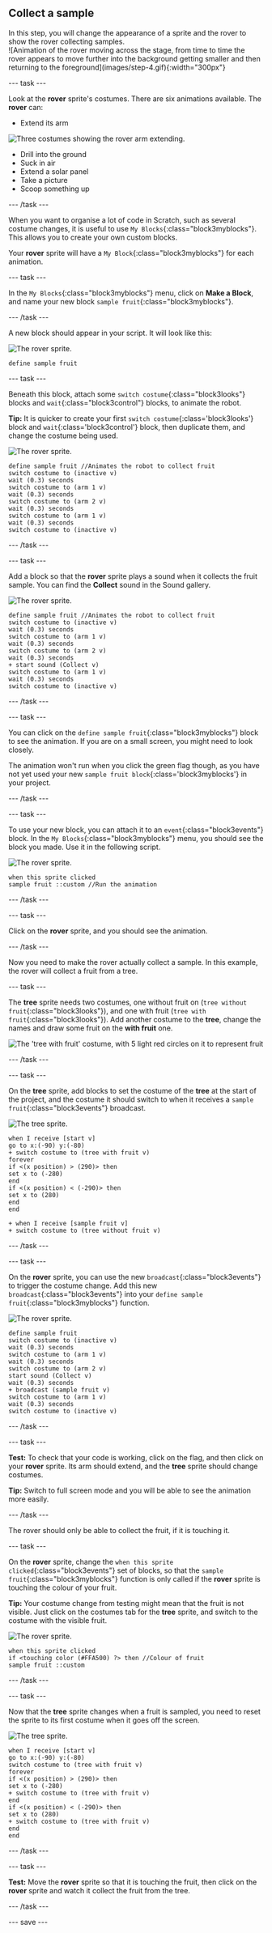 ## Collect a sample

<div style="display: flex; flex-wrap: wrap">
<div style="flex-basis: 200px; flex-grow: 1; margin-right: 15px;">
In this step, you will change the appearance of a sprite and the rover to show the rover collecting samples.
</div>
<div>
![Animation of the rover moving across the stage, from time to time the rover appears to move further into the background getting smaller and then returning to the foreground](images/step-4.gif){:width="300px"}
</div>
</div>

--- task ---

Look at the **rover** sprite's costumes. There are six animations available. The **rover** can:
- Extend its arm

![Three costumes showing the rover arm extending.](images/arm-animation.png)

- Drill into the ground
- Suck in air
- Extend a solar panel
- Take a picture
- Scoop something up

--- /task ---

When you want to organise a lot of code in Scratch, such as several costume changes, it is useful to use `My Blocks`{:class="block3myblocks"}. This allows you to create your own custom blocks.

Your **rover** sprite will have a `My Block`{:class="block3myblocks"} for each animation.

--- task ---

In the `My Blocks`{:class="block3myblocks"} menu, click on **Make a Block**, and name your new block `sample fruit`{:class="block3myblocks"}.

--- /task ---

A new block should appear in your script. It will look like this:

![The rover sprite.](images/rover-sprite.png)

```blocks3
define sample fruit
```

--- task ---

Beneath this block, attach some `switch costume`{:class="block3looks"} blocks and `wait`{:class="block3control"} blocks, to animate the robot.

**Tip:** It is quicker to create your first `switch costume`{:class='block3looks'} block and `wait`{:class='block3control'} block, then duplicate them, and change the costume being used.

![The rover sprite.](images/rover-sprite.png)

```blocks3
define sample fruit //Animates the robot to collect fruit
switch costume to (inactive v)
wait (0.3) seconds
switch costume to (arm 1 v)
wait (0.3) seconds
switch costume to (arm 2 v)
wait (0.3) seconds
switch costume to (arm 1 v)
wait (0.3) seconds
switch costume to (inactive v)
```

--- /task ---

--- task ---

Add a block so that the **rover** sprite plays a sound when it collects the fruit sample. You can find the **Collect** sound in the Sound gallery.

![The rover sprite.](images/rover-sprite.png)

```blocks3
define sample fruit //Animates the robot to collect fruit
switch costume to (inactive v)
wait (0.3) seconds
switch costume to (arm 1 v)
wait (0.3) seconds
switch costume to (arm 2 v)
wait (0.3) seconds
+ start sound (Collect v)
switch costume to (arm 1 v)
wait (0.3) seconds
switch costume to (inactive v)
```

--- /task ---


--- task ---

You can click on the `define sample fruit`{:class="block3myblocks"} block to see the animation. If you are on a small screen, you might need to look closely.

The animation won't run when you click the green flag though, as you have not yet used your new `sample fruit block`{:class='block3myblocks'} in your project.

--- /task ---

--- task ---

To use your new block, you can attach it to an `event`{:class="block3events"} block. In the `My Blocks`{:class="block3myblocks"} menu, you should see the block you made. Use it in the following script.

![The rover sprite.](images/rover-sprite.png)

```blocks3
when this sprite clicked
sample fruit ::custom //Run the animation
```

--- /task ---

--- task ---

Click on the **rover** sprite, and you should see the animation.

--- /task ---

Now you need to make the rover actually collect a sample. In this example, the rover will collect a fruit from a tree.

--- task ---

The **tree** sprite needs two costumes, one without fruit on (`tree without fruit`{:class="block3looks"}), and one with fruit (`tree with fruit`{:class="block3looks"}). Add another costume to the **tree**, change the names and draw some fruit on the **with fruit** one.

![The 'tree with fruit' costume, with 5 light red circles on it to represent fruit](images/tree-with-fruit.png)

--- /task ---

--- task ---

On the **tree** sprite, add blocks to set the costume of the **tree** at the start of the project, and the costume it should switch to when it receives a `sample fruit`{:class="block3events"} broadcast.

![The tree sprite.](images/tree-sprite.png)

```blocks3
when I receive [start v]
go to x:(-90) y:(-80)
+ switch costume to (tree with fruit v)
forever
if <(x position) > (290)> then
set x to (-280)
end
if <(x position) < (-290)> then
set x to (280)
end
end

+ when I receive [sample fruit v]
+ switch costume to (tree without fruit v)
```

--- /task ---

--- task ---

On the **rover** sprite, you can use the new `broadcast`{:class="block3events"} to trigger the costume change. Add this new `broadcast`{:class="block3events"} into your `define sample fruit`{:class="block3myblocks"} function.

![The rover sprite.](images/rover-sprite.png)

```blocks3
define sample fruit
switch costume to (inactive v)
wait (0.3) seconds
switch costume to (arm 1 v)
wait (0.3) seconds
switch costume to (arm 2 v)
start sound (Collect v)
wait (0.3) seconds
+ broadcast (sample fruit v)
switch costume to (arm 1 v)
wait (0.3) seconds
switch costume to (inactive v)
```

--- /task ---

--- task ---

**Test:** To check that your code is working, click on the flag, and then click on your **rover** sprite. Its arm should extend, and the **tree** sprite should change costumes.

**Tip:** Switch to full screen mode and you will be able to see the animation more easily.

--- /task ---

The rover should only be able to collect the fruit, if it is touching it.

--- task ---

On the **rover** sprite, change the `when this sprite clicked`{:class="block3events"} set of blocks, so that the `sample fruit`{:class="block3myblocks"} function is only called if the **rover** sprite is touching the colour of your fruit.

**Tip:** Your costume change from testing might mean that the fruit is not visible. Just click on the costumes tab for the **tree** sprite, and switch to the costume with the visible fruit.

![The rover sprite.](images/rover-sprite.png)

```blocks3
when this sprite clicked
if <touching color (#FFA500) ?> then //Colour of fruit
sample fruit ::custom
```

--- /task ---

--- task ---

Now that the **tree** sprite changes when a fruit is sampled, you need to reset the sprite to its first costume when it goes off the screen.

![The tree sprite.](images/tree-sprite.png)

```blocks3
when I receive [start v]
go to x:(-90) y:(-80)
switch costume to (tree with fruit v)
forever
if <(x position) > (290)> then
set x to (-280)
+ switch costume to (tree with fruit v)
end
if <(x position) < (-290)> then
set x to (280)
+ switch costume to (tree with fruit v)
end
end
```

--- /task ---

--- task ---

**Test:** Move the **rover** sprite so that it is touching the fruit, then click on the **rover** sprite and watch it collect the fruit from the tree.

--- /task ---


--- save ---

